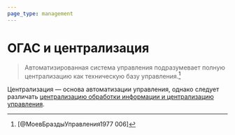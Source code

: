```yaml
---
page_type: management
---
```


# ОГАС и централизация

> Автоматизированная система управления подразумевает полную централизацию как техническую базу управления.[^1]

Централизация — основа автоматизации управления, однако следует различать [централизацию обработки информации и централизацию управления]([[20230205192612]]).

[^1]:  [@МоевБраздыУправления1977 006]